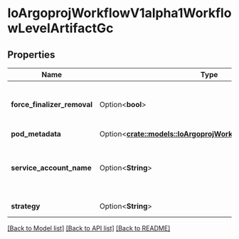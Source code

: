 # IoArgoprojWorkflowV1alpha1WorkflowLevelArtifactGc

## Properties

Name | Type | Description | Notes
------------ | ------------- | ------------- | -------------
**force_finalizer_removal** | Option<**bool**> | ForceFinalizerRemoval: if set to true, the finalizer will be removed in the case that Artifact GC fails | [optional]
**pod_metadata** | Option<[**crate::models::IoArgoprojWorkflowV1alpha1Metadata**](io.argoproj.workflow.v1alpha1.Metadata.md)> |  | [optional]
**service_account_name** | Option<**String**> | ServiceAccountName is an optional field for specifying the Service Account that should be assigned to the Pod doing the deletion | [optional]
**strategy** | Option<**String**> | Strategy is the strategy to use. | [optional]

[[Back to Model list]](../README.md#documentation-for-models) [[Back to API list]](../README.md#documentation-for-api-endpoints) [[Back to README]](../README.md)


